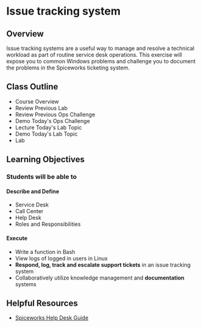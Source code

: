# Issue tracking system

## Overview

Issue tracking systems are a useful way to manage and resolve a technical workload as part of routine service desk operations. This exercise will expose you to common Windows problems and challenge you to document the problems in the Spiceworks ticketing system.

## Class Outline

- Course Overview
- Review Previous Lab
- Review Previous Ops Challenge
- Demo Today's Ops Challenge
- Lecture Today's Lab Topic
- Demo Today's Lab Topic
- Lab

## Learning Objectives

### Students will be able to

#### Describe and Define

- Service Desk
- Call Center
- Help Desk
- Roles and Responsibilities

#### Execute

- Write a function in Bash
- View logs of logged in users in Linux
- **Respond, log, track and escalate support tickets** in an issue tracking system
- Collaboratively utilize knowledge management and **documentation** systems

## Helpful Resources

- [Spiceworks Help Desk Guide](https://3upg5n1ajpdonqkkp34tcif1-wpengine.netdna-ssl.com/wp-content/uploads/2017/12/help-desk-getting-started-guide.pdf)
